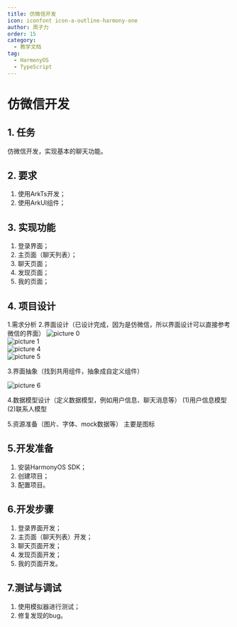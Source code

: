 ```yaml
---
title: 仿微信开发
icon: iconfont icon-a-outline-harmony-one
author: 周子力
order: 15
category:
  - 教学文档
tag:
  - HarmonyOS
  - TypeScript
---
```


# 仿微信开发
## 1. 任务
仿微信开发，实现基本的聊天功能。
## 2. 要求
1. 使用ArkTs开发；
2. 使用ArkUI组件； 
## 3. 实现功能
1. 登录界面；
2. 主页面（聊天列表）；
3. 聊天页面；
4. 发现页面；
5. 我的页面；

## 4. 项目设计
1.需求分析
2.界面设计（已设计完成，因为是仿微信，所以界面设计可以直接参考微信的界面）
![picture 0](https://oss.docs.z-xin.net/576168b7214192e72367c7d7cbd1c6e22fc70ad35109a66b5347bc1875697dd3.jpg)  
![picture 1](https://oss.docs.z-xin.net/16a86dcf5ad093f96f864a90f12eb69738d1697474e578321b88326b4ff0d419.jpg)  
![picture 4](https://oss.docs.z-xin.net/89fd5dde5fd88c83e584ad5e36a4ac6468be7513702183c5ef6f09909dbd94f7.jpg)  
![picture 5](https://oss.docs.z-xin.net/89b81fff855c2d43276c854675e9e498a8651d8860dc4e9cb509e5b945b26ae0.jpg)  

3.界面抽象（找到共用组件，抽象成自定义组件）

![picture 6](https://oss.docs.z-xin.net/4ac763ed9f073383df49eb76aa176607845334a842528502b05f7fdf864e88a0.png)  


4.数据模型设计（定义数据模型，例如用户信息、聊天消息等）
(1)用户信息模型
(2)联系人模型



5.资源准备（图片、字体、mock数据等）
主要是图标

## 5.开发准备
1. 安装HarmonyOS SDK；
2. 创建项目；
3. 配置项目。

## 6.开发步骤
1. 登录界面开发；
2. 主页面（聊天列表）开发；
3. 聊天页面开发；
4. 发现页面开发；
5. 我的页面开发。
## 7.测试与调试
1. 使用模拟器进行测试；
2. 修复发现的bug。



